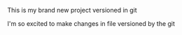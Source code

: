 This is my brand new project versioned in git

I'm so excited to make changes in file versioned by the git